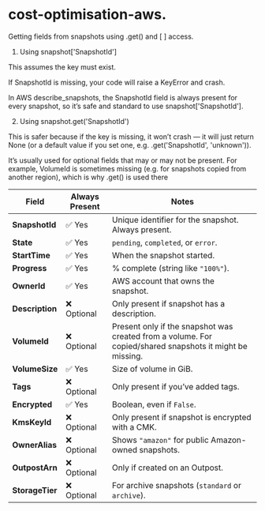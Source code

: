 # cost-optimisation-aws.

Getting fields from snapshots using .get() and [ ] access.

1. Using snapshot['SnapshotId']

This assumes the key must exist.

If SnapshotId is missing, your code will raise a KeyError and crash.

In AWS describe_snapshots, the SnapshotId field is always present for every snapshot, so it’s safe and standard to use snapshot['SnapshotId'].

2. Using snapshot.get('SnapshotId')

This is safer because if the key is missing, it won’t crash — it will just return None (or a default value if you set one, e.g. .get('SnapshotId', 'unknown')).

It’s usually used for optional fields that may or may not be present. For example, VolumeId is sometimes missing (e.g. for snapshots copied from another region), which is why .get() is used there



| Field           | Always Present | Notes                                                                                                    |
| --------------- | -------------- | -------------------------------------------------------------------------------------------------------- |
| **SnapshotId**  | ✅ Yes          | Unique identifier for the snapshot. Always present.                                                      |
| **State**       | ✅ Yes          | `pending`, `completed`, or `error`.                                                                      |
| **StartTime**   | ✅ Yes          | When the snapshot started.                                                                               |
| **Progress**    | ✅ Yes          | % complete (string like `"100%"`).                                                                       |
| **OwnerId**     | ✅ Yes          | AWS account that owns the snapshot.                                                                      |
| **Description** | ❌ Optional     | Only present if snapshot has a description.                                                              |
| **VolumeId**    | ❌ Optional     | Present only if the snapshot was created from a volume. For copied/shared snapshots it might be missing. |
| **VolumeSize**  | ✅ Yes          | Size of volume in GiB.                                                                                   |
| **Tags**        | ❌ Optional     | Only present if you’ve added tags.                                                                       |
| **Encrypted**   | ✅ Yes          | Boolean, even if `False`.                                                                                |
| **KmsKeyId**    | ❌ Optional     | Only present if snapshot is encrypted with a CMK.                                                        |
| **OwnerAlias**  | ❌ Optional     | Shows `"amazon"` for public Amazon-owned snapshots.                                                      |
| **OutpostArn**  | ❌ Optional     | Only if created on an Outpost.                                                                           |
| **StorageTier** | ❌ Optional     | For archive snapshots (`standard` or `archive`).                                                         |
